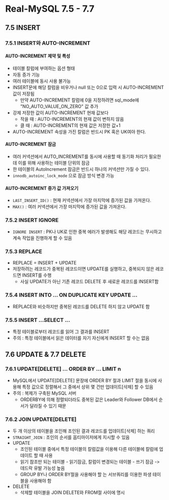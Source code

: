 # Real-MySQL 7.5 - 7.7

## 7.5 INSERT

### 7.5.1 INSERT와 AUTO-INCREMENT

#### AUTO-INCREMENT 제약 및 특성
- 테이블 칼럼에 부여하는 옵션 형태
- 자동 증가 기능
- 여러 테이블에 동시 사용 불가능
- INSERT문에 해당 칼럼을 비우거나 null 또는 0으로 입력 시 AUTO-INCREMENT 값이 저장됨
    - 만약 AUTO-INCREMENT 칼럼에 0을 지정하려면 sql_mode에 "NO_AUTO_VALUE_ON_ZERO" 값 추가
- 강제 저장한 값이 AUTO-INCREMENT 현재 값보다 
    - 작을 때 : AUTO-INCREMENT의 현재 값이 변하지 않음
    - 클 때 : AUTO-INCREMENT의 현재 값은 저장한 값+1
- AUTO-INCREMENT 속성을 가진 칼럼은 반드시 PK 혹은 UK여야 한다.

#### AUTO-INCREMENT 잠금
- 여러 커넥션에서 AUTO_INCREMENT를 동시에 사용할 때 동기화 처리가 필요한데 이를 위해 사용하는 테이블 단위의 잠금
- 한 테이블의 AutoIncrement 잠금은 반드시 하나의 커넥션만 가질 수 있다. 
- `innodb_autoinc_lock_mode` 으로 잠금 방식 변경 가능

#### AUTO-INCREMENT 증가 값 가져오기
- `LAST_INSERT_ID()` : 현재 커넥션에서 가장 마지막에 증가된 값을 가져온다.
- `MAX()` : 여러 커넥션에서 가장 마지막에 증가된 값을 가져온다.

### 7.5.2 INSERT IGNORE
- `IGNORE INSERT` : PK나 UK로 인한 중복 에러가 발생해도 해당 레코드는 무시하고 계속 작업을 진행하게 할 수 있음

### 7.5.3 REPLACE
- REPLACE = INSERT + UPDATE
- 저장하려는 레코드가 중복된 레코드이면 UPDATE를 실행하고, 중복되지 않은 레코드면 INSERT를 수행
  - 사실 UPDATE가 아닌 기존 레코드 DELETE 후 새로운 레코드를 INSERT함

### 7.5.4 INSERT INTO ... ON DUPLICATE KEY UPDATE ...
- REPLACE와 비슷하지만 중복된 레코드를 DELETE 하지 않고 UPDATE 함

### 7.5.5 INSERT ...SELECT ...
- 특정 테이블로부터 레코드를 읽어 그 결과를 INSERT
- 주의 : 특정 테이블에서 읽은 데이터를 자기 자신에게 INSERT 할 수는 없음 

## 7.6 UPDATE & 7.7 DELETE
### 7.6.1 UPDATE[DELETE] ... ORDER BY ... LIMIT n
- MySQL에서 UPDATE[DELETE] 문장에 ORDER BY 절과 LIMIT 절을 동시에 사용해 특정 값으로 정렬해서 그 중에서 상위 몇 건만 업데이트[삭제] 할 수 있음
- 주의 : 복제가 구축된 MySQL 서버 
    - ORDERBY에 의해 정렬되더라도 중복된 값은 Leader와 Follower DB에서 순서가 달라질 수 있기 때문
  
### 7.6.2 JOIN UPDATE[DELETE]
- 두 개 이상의 테이블을 조인해 조인된 결과 레코드를 업데이트[삭제] 하는 쿼리
- `STRAIGHT_JOIN` : 조인의 순서를 옵티마이저에게 지시할 수 있음
- UPDATE
  - 조인된 테이블 중에서 특정 테이블의 칼럼값을 이용해 다른 테이블에 칼럼에 업데이트 할 때 사용
  - 읽기 참조만 되는 테이블 - 읽기잠금, 칼럼이 변경되는 테이블 - 쓰기 잠금 -> 데드락 유발 가능성 높음 
  - GROUP BY나 ORDER BY절을 사용해야 할 는 서브쿼리를 이용한 파생 테이블을 사용해야 함
- DELETE
  - 삭제할 테이블을 JOIN DELETE와 FROM절 사이에 명시





